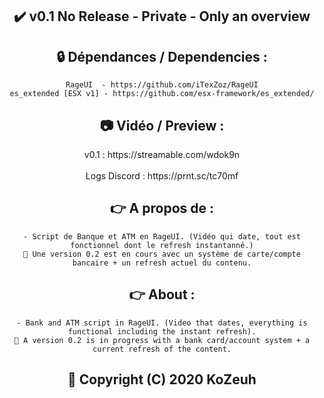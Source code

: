 <h2 align='center'>✔️ v0.1 No Release - Private - Only an overview </h2>

<h2 align='center'>🔒 Dépendances / Dependencies :</h2>
<div align='center'>

    RageUI  - https://github.com/iTexZoz/RageUI
    es_extended [ESX v1] - https://github.com/esx-framework/es_extended/
</div>

<h2 align='center'>📷 Vidéo / Preview :</h2>
<div align='center'> v0.1 : https://streamable.com/wdok9n <br></br>
Logs Discord : https://prnt.sc/tc70mf </div>

<h2 align='center'>👉 A propos de  :</h2>
<div align='center'>

    - Script de Banque et ATM en RageUI. (Vidéo qui date, tout est fonctionnel dont le refresh instantanné.)
    🚫 Une version 0.2 est en cours avec un système de carte/compte bancaire + un refresh actuel du contenu.
</div>

<h2 align='center'>👉 About  :</h2>
<div align='center'>

    - Bank and ATM script in RageUI. (Video that dates, everything is functional including the instant refresh).
    🚫 A version 0.2 is in progress with a bank card/account system + a current refresh of the content.
</div>

<h2 align='center'>🔖 Copyright (C) 2020 KoZeuh</h2>
